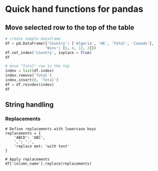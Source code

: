 # Quick hand functions for pandas

## Move selected row to the top of the table

```python
# create sample dataframe
df = pd.DataFrame({'Country': ['Algeria', 'UK', 'Total', 'Canada'],
                  'Wins': [5, 4, 12, 3]})
df.set_index('Country', inplace = True)
df

# move "Total" row to the top
index = list(df.index)
index.remove('Total')
index.insert(0, 'Total')
df = df.reindex(index)
df
```

## String handling
### Replacements
```
# Define replacements with lowercase keys
replacements = {
    'ABCD': 'ABC',
    ',': '.',
    'replace met: 'with text'
}

# Apply replacements
df['column_name'].replace(replacements)


```
